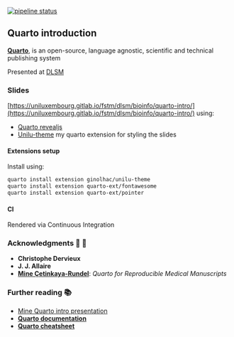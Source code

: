 
[![pipeline status](https://gitlab.com/uniluxembourg/fstm/dlsm/bioinfo/quarto-intro/badges/main/pipeline.svg)](https://gitlab.com/uniluxembourg/fstm/dlsm/bioinfo/quarto-intro/-/commits/main) 

## Quarto introduction

[**Quarto**](https://quarto.org), is an open-source, language agnostic, scientific and technical publishing system

Presented at [DLSM](https://www.uni.lu/fstm-en/research-departments/department-of-life-sciences-and-medicine/)



### Slides

[https://uniluxembourg.gitlab.io/fstm/dlsm/bioinfo/quarto-intro/](https://uniluxembourg.gitlab.io/fstm/dlsm/bioinfo/quarto-intro/) using:

- [Quarto revealjs](https://quarto.org/docs/presentations/revealjs/)
- [Unilu-theme](https://github.com/ginolhac/unilu-theme) my quarto extension for styling the slides

#### Extensions setup

Install using:

``` bash
quarto install extension ginolhac/unilu-theme
quarto install extension quarto-ext/fontawesome
quarto install extension quarto-ext/pointer
```

#### CI

Rendered via Continuous Integration

### Acknowledgments  🙏 👏

- **Christophe Dervieux** 
- **J. J. Allaire** 
- [**Mine Çetinkaya-Rundel**](https://quarto.org/docs/blog/posts/2024-04-01-manuscripts-rmedicine/): _Quarto for Reproducible Medical Manuscripts_


### Further reading 📚

- [Mine Quarto intro presentation](https://mine.quarto.pub/hello-quarto/#/quarto-next-generation-r-markdown)
- [**Quarto documentation**](https://quarto.org/docs/guide/)
- [**Quarto cheatsheet**](https://rstudio.github.io/cheatsheets/quarto.pdf)

